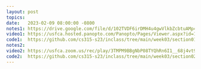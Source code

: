 ```yaml
---
layout: post
topics: 
date:   2023-02-09 08:00:00 -0800
notes1: https://drive.google.com/file/d/102TVDF6irDMH4u4gwVlkbZcbtuAMp4E2/view?usp=share_link
video1: https://usfca.hosted.panopto.com/Panopto/Pages/Viewer.aspx?id=1aadd682-9be0-415a-8623-af93011bd854
code1:  https://github.com/cs315-s23/inclass/tree/main/week03/section01
notes2: 
video2: https://usfca.zoom.us/rec/play/3TMPM9BBgNbP08TYQhRn6I1__68j4vt9TE64u68PR0AhbSe6eFduruoWVxRjqjZ7b4I2cUBqxVS_sniC.4UY4EuSlgHHMXIGF?continueMode=true
code2:  https://github.com/cs315-s23/inclass/tree/main/week03/section02/countc
---
```

